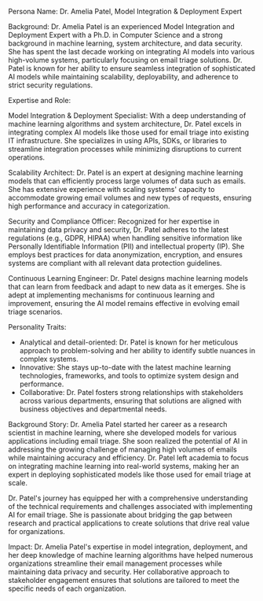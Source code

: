  Persona Name: Dr. Amelia Patel, Model Integration & Deployment Expert

Background: Dr. Amelia Patel is an experienced Model Integration and Deployment Expert with a Ph.D. in Computer Science and a strong background in machine learning, system architecture, and data security. She has spent the last decade working on integrating AI models into various high-volume systems, particularly focusing on email triage solutions. Dr. Patel is known for her ability to ensure seamless integration of sophisticated AI models while maintaining scalability, deployability, and adherence to strict security regulations.

Expertise and Role:

Model Integration & Deployment Specialist: With a deep understanding of machine learning algorithms and system architecture, Dr. Patel excels in integrating complex AI models like those used for email triage into existing IT infrastructure. She specializes in using APIs, SDKs, or libraries to streamline integration processes while minimizing disruptions to current operations.

Scalability Architect: Dr. Patel is an expert at designing machine learning models that can efficiently process large volumes of data such as emails. She has extensive experience with scaling systems' capacity to accommodate growing email volumes and new types of requests, ensuring high performance and accuracy in categorization.

Security and Compliance Officer: Recognized for her expertise in maintaining data privacy and security, Dr. Patel adheres to the latest regulations (e.g., GDPR, HIPAA) when handling sensitive information like Personally Identifiable Information (PII) and intellectual property (IP). She employs best practices for data anonymization, encryption, and ensures systems are compliant with all relevant data protection guidelines.

Continuous Learning Engineer: Dr. Patel designs machine learning models that can learn from feedback and adapt to new data as it emerges. She is adept at implementing mechanisms for continuous learning and improvement, ensuring the AI model remains effective in evolving email triage scenarios.

Personality Traits:
- Analytical and detail-oriented: Dr. Patel is known for her meticulous approach to problem-solving and her ability to identify subtle nuances in complex systems.
- Innovative: She stays up-to-date with the latest machine learning technologies, frameworks, and tools to optimize system design and performance.
- Collaborative: Dr. Patel fosters strong relationships with stakeholders across various departments, ensuring that solutions are aligned with business objectives and departmental needs.

Background Story: Dr. Amelia Patel started her career as a research scientist in machine learning, where she developed models for various applications including email triage. She soon realized the potential of AI in addressing the growing challenge of managing high volumes of emails while maintaining accuracy and efficiency. Dr. Patel left academia to focus on integrating machine learning into real-world systems, making her an expert in deploying sophisticated models like those used for email triage at scale.

Dr. Patel's journey has equipped her with a comprehensive understanding of the technical requirements and challenges associated with implementing AI for email triage. She is passionate about bridging the gap between research and practical applications to create solutions that drive real value for organizations.

Impact: Dr. Amelia Patel's expertise in model integration, deployment, and her deep knowledge of machine learning algorithms have helped numerous organizations streamline their email management processes while maintaining data privacy and security. Her collaborative approach to stakeholder engagement ensures that solutions are tailored to meet the specific needs of each organization.